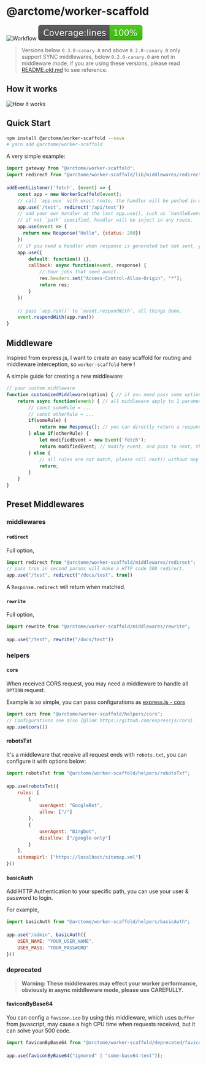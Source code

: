# @arctome/worker-scaffold

![Workflow](https://github.com/arctome/worker-scaffold/workflows/Publish/badge.svg)
![Coverage](./coverage/badge-lines.svg)

> Versions below `0.3.0-canary.0` and above `0.2.0-canary.0` only support SYNC middlewares, below `0.2.0-canary.0` are not in middleware mode, if you are using these versions, please read [README.old.md](https://github.com/arctome/worker-scaffold/blob/main/README.old.md) to see reference.

## How it works

![How it works]("https://lucid.app/publicSegments/view/74a1b7f0-b008-430f-8f3b-25c6831ae2c9/image.jpeg")

## Quick Start

```bash
npm install @arctome/worker-scaffold --save
# yarn add @arctome/worker-scaffold
```

A very simple example:

```javascript
import gateway from "@arctome/worker-scaffold";
import redirect from "@arctome/worker-scaffold/lib/middlewares/redirect";

addEventListener('fetch', (event) => {
    const app = new WorkerScaffold(event);
    // call `app.use` with exact route, the handler will be pushed in quene.
    app.use('/test', redirect('/api/test'))
    // add your own handler at the last app.use(), such as `handleEvent` or `getAssestFromKV`.
    // if not `path` specified, handler will be inject in any route.
    app.use(event => {
      return new Response("Hello", {status: 200})
    })
    // if you need a handler when response is generated but not sent, you can pass a bundle of functions contains `default` & `callback`. `callback` funciton will be called at the end.
    app.use({
        default: function() {},
        callback: async function(event, response) {
            // Your jobs that need await...
            res.headers.set("Access-Control-Allow-Origin", "*");
            return res;
        }
    })

    // pass `app.run()` to `event.respondWith`, all things done.
    event.respondWith(app.run())
}
```

## Middleware

Inspired from express.js, I want to create an easy scaffold for routing and middleware interception, so `worker-scaffold` here !

A simple guide for creating a new middleware:

```javascript
// your custom middleware
function customizedMiddleware(option) { // if you need pass some options, a wrapper is needed.
    return async function(event) { // all middleware apply to 1 parameters, event;
        // const someRule = ...
        // const otherRule = ...
        if(someRule) {
            return new Response(); // you can directly return a response when matched
        } else if(otherRule) {
            let modifiedEvent = new Event('fetch');
            return modifiedEvent; // modify event, and pass to next, this modification will not lose
        } else {
            // all rules are not match, please call next() without any param
            return;
        }
    }
}
```

## Preset Middlewares

### middlewares

#### `redirect`

Full option,

```javascript
import redirect from "@arctome/worker-scaffold/middlewares/redirect";
// pass true in second params will make a HTTP code 308 redirect.
app.use("/test", redirect("/docs/test", true))
```

A `Response.redirect` will return when matched.

#### `rewrite`

Full option,

```javascript
import rewrite from "@arctome/worker-scaffold/middlewares/rewrite";

app.use("/test", rewrite("/docs/test"))
```

### helpers

#### cors

When received CORS request, you may need a middleware to handle all `OPTION` request.

Example is so simple, you can pass configurations as [express.js - cors](https://github.com/expressjs/cors)

```javascript
import cors from "@arctome/worker-scaffold/helpers/cors";
// Configurations see also {@link https://github.com/expressjs/cors}
app.use(cors())
```

#### robotsTxt

It's a middleware that receive all request ends with `robots.txt`, you can configure it with options below:

```javascript
import robotsTxt from "@arctome/worker-scaffold/helpers/robotsTxt";

app.use(robotsTxt({
    rules: [
        {
            userAgent: "GoogleBot",
            allow: ["/"]
        },
        {
            userAgent: "Bingbot",
            disallow: ["/google-only"]
        }
    ],
    sitemapUrl: ["https://localhost/sitemap.xml"]
}))
```

#### basicAuth

Add HTTP Authentication to your specific path, you can use your user & password to login.

For example,

```javascript
import basicAuth from "@arctome/worker-scaffold/helpers/basicAuth";

app.use("/admin", basicAuth({
    USER_NAME: "YOUR_USER_NAME",
    USER_PASS: "YOUR_PASSWORD"
}))
```

### deprecated

> __Warning: These middlewares may effect your worker performance, obviously in async middleware mode, please use CAREFULLY.__

#### faviconByBase64

You can config a `favicon.ico` by using this middleware, which uses `Buffer` from javascript, may cause a high CPU time when requests received, but it can solve your 500 code.

```javascript
import faviconByBase64 from "@arctome/worker-scaffold/deprecated/faviconByBase64";

app.use(faviconByBase64("ignored" | "some-base64-text"));
```
